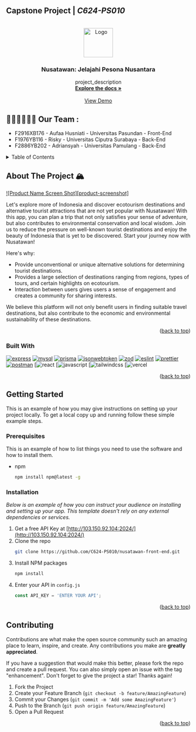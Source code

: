 ## Capstone Project  | *C624-PS010*

<!-- PROJECT LOGO -->
<br />
<div align="center">
  <a href="[https://github.com/github_username/repo_name](https://github.com/C624-PS010)">
    <img src="/img/logo.jpg" alt="Logo" width="80" height="80">
  </a>

<h3 align="center">Nusatawan: Jelajahi Pesona Nusantara</h3>

  <p align="center">
    project_description
    <br />
    <a href="[https://github.com/github_username/repo_name](https://github.com/orgs/C624-PS010/repositories)"><strong>Explore the docs »</strong></a>
    <br />
    <br />
    <a href="https://github.com/github_username/repo_name">View Demo</a>
  </p>
</div>

## 👨‍💻🧑‍💻👩‍💻 Our Team : 
* F2916XB176 - Aufaa Husniati - Universitas Pasundan - Front-End
* F1976YB116 - Risky - Universitas Ciputra Surabaya - Back-End
* F2886YB202 - Adriansyah - Universitas Pamulang - Back-End

<!-- TABLE OF CONTENTS -->
<details>
  <summary>Table of Contents</summary>
  <ol>
    <li>
      <a href="#about-the-project">About The Project</a>
      <ul>
        <li><a href="#built-with">Built With</a></li>
      </ul>
    </li>
    <li>
      <a href="#getting-started">Getting Started</a>
      <ul>
        <li><a href="#prerequisites">Prerequisites</a></li>
        <li><a href="#installation">Installation</a></li>
      </ul>
    </li>
    <li><a href="#contributing">Contributing</a></li>
  </ol>
</details>

<!-- ABOUT THE PROJECT -->
## About The Project 🏔️

[![Product Name Screen Shot][product-screenshot]](https://example.com)

Let's explore more of Indonesia and discover ecotourism destinations and alternative tourist attractions that are not yet popular with Nusatawan! With this app, you can plan a trip that not only satisfies your sense of adventure, but also contributes to environmental conservation and local wisdom. Join us to reduce the pressure on well-known tourist destinations and enjoy the beauty of Indonesia that is yet to be discovered. Start your journey now with Nusatawan!

Here's why:
* Provide unconventional or unique alternative solutions for determining tourist destinations.
* Provides a large selection of destinations ranging from regions, types of tours, and certain highlights on ecotourism.
* Interaction between users gives users a sense of engagement and creates a community for sharing interests.

We believe this platform will not only benefit users in finding suitable travel destinations, but also contribute to the economic and environmental sustainability of these destinations.

<p align="right">(<a href="#readme-top">back to top</a>)</p>
 
### Built With

[![express](https://img.shields.io/badge/express-1B222E?style=for-the-badge&logo=express&logoColor=white)](https://www.npmjs.com/package/express)
[![mysql](https://img.shields.io/badge/mysql-1B222E?style=for-the-badge&logo=mysql&logoColor=white)](https://www.mysql.com/)
[![prisma](https://img.shields.io/badge/prisma-1B222E?style=for-the-badge&logo=prisma&logoColor=white`)](https://www.prisma.io/)
[![jsonwebtoken](https://img.shields.io/badge/jwt-1B222E?style=for-the-badge&logo=jsonwebtokens&logoColor=white)](https://www.npmjs.com/package/jsonwebtoken)
[![zod](https://img.shields.io/badge/zod-1B222E?style=for-the-badge&logo=zod&logoColor=white)](https://www.npmjs.com/package/zod)
[![eslint](https://img.shields.io/badge/eslint-1B222E?style=for-the-badge&logo=eslint&logoColor=white)](https://www.npmjs.com/package/eslint)
[![prettier](https://img.shields.io/badge/prettier-1B222E?style=for-the-badge&logo=prettier&logoColor=white)](https://www.npmjs.com/package/prettier)
[![postman](https://img.shields.io/badge/postman-1B222E?style=for-the-badge&logo=postman&logoColor=white)](https://www.npmjs.com/package/postman)
[![react](https://img.shields.io/badge/React-20232A?style=for-the-badge&logo=react&logoColor=61DAFB)
[![javascript](https://img.shields.io/badge/JavaScript-323330?style=for-the-badge&logo=javascript&logoColor=F7DF1E)
[![tailwindcss](https://img.shields.io/badge/Tailwind_CSS-38B2AC?style=for-the-badge&logo=tailwind-css&logoColor=white)
[![vercel](	https://img.shields.io/badge/Vercel-000000?style=for-the-badge&logo=vercel&logoColor=white)

<p align="right">(<a href="#readme-top">back to top</a>)</p>

<!-- GETTING STARTED -->
## Getting Started

This is an example of how you may give instructions on setting up your project locally.
To get a local copy up and running follow these simple example steps.

### Prerequisites

This is an example of how to list things you need to use the software and how to install them.
* npm
  ```sh
  npm install npm@latest -g
  ```

### Installation

_Below is an example of how you can instruct your audience on installing and setting up your app. This template doesn't rely on any external dependencies or services._

1. Get a free API Key at [http://103.150.92.104:2024/](http://103.150.92.104:2024/)
2. Clone the repo
   ```sh
   git clone https://github.com/C624-PS010/nusatawan-front-end.git
   ```
3. Install NPM packages
   ```sh
   npm install
   ```
4. Enter your API in `config.js`
   ```js
   const API_KEY = 'ENTER YOUR API';
   ```

<p align="right">(<a href="#readme-top">back to top</a>)</p>

<!-- CONTRIBUTING -->
## Contributing

Contributions are what make the open source community such an amazing place to learn, inspire, and create. Any contributions you make are **greatly appreciated**.

If you have a suggestion that would make this better, please fork the repo and create a pull request. You can also simply open an issue with the tag "enhancement".
Don't forget to give the project a star! Thanks again!

1. Fork the Project
2. Create your Feature Branch (`git checkout -b feature/AmazingFeature`)
3. Commit your Changes (`git commit -m 'Add some AmazingFeature'`)
4. Push to the Branch (`git push origin feature/AmazingFeature`)
5. Open a Pull Request

<p align="right">(<a href="#readme-top">back to top</a>)</p>

